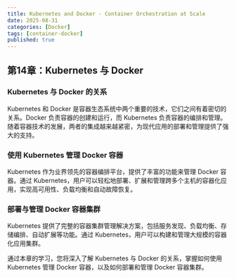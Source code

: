 ```yaml
---
title: Kubernetes and Docker - Container Orchestration at Scale
date: 2025-08-31
categories: [Docker]
tags: [container-docker]
published: true
---
```


## 第14章：Kubernetes 与 Docker

### Kubernetes 与 Docker 的关系

Kubernetes 和 Docker 是容器生态系统中两个重要的技术，它们之间有着密切的关系。Docker 负责容器的创建和运行，而 Kubernetes 负责容器的编排和管理。随着容器技术的发展，两者的集成越来越紧密，为现代应用的部署和管理提供了强大的支持。

### 使用 Kubernetes 管理 Docker 容器

Kubernetes 作为业界领先的容器编排平台，提供了丰富的功能来管理 Docker 容器。通过 Kubernetes，用户可以轻松地部署、扩展和管理跨多个主机的容器化应用，实现高可用性、负载均衡和自动故障恢复。

### 部署与管理 Docker 容器集群

Kubernetes 提供了完整的容器集群管理解决方案，包括服务发现、负载均衡、存储编排、自动扩展等功能。通过 Kubernetes，用户可以构建和管理大规模的容器化应用集群。

通过本章的学习，您将深入了解 Kubernetes 与 Docker 的关系，掌握如何使用 Kubernetes 管理 Docker 容器，以及如何部署和管理 Docker 容器集群。